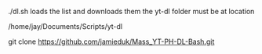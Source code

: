



./dl.sh loads the list and downloads them the yt-dl folder must be at location


/home/jay/Documents/Scripts/yt-dl



git clone https://github.com/jamieduk/Mass_YT-PH-DL-Bash.git










